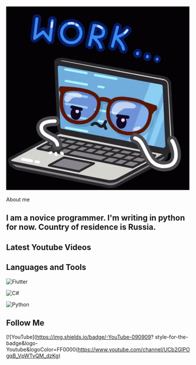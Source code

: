 ![Header](https://github.com/Komorif/Komorif/blob/main/assets/work-computer.gif)

About me

## I am a novice programmer. I'm writing in python for now. Country of residence is Russia.


## Latest Youtube Videos


## Languages and Tools


![Flutter](https://img.shields.io/badge/-<Flutter>-<090909>?style=for-the-badge&logo=appveyor&logoColor=47C5FB)

![C#](https://img.shields.io/badge/-<C#>-<090909>?style=for-the-badge&logo=C#)

![Python](https://img.shields.io/badge/-<Python>-<090909>?style=for-the-badge&logo=Python&logoColor=dceb35)




## Follow Me
[![YouTube](https://img.shields.io/badge/-YouTube-090909?
style-for-the-badge&logo-Youtube&logoColor=FF0000(https://www.youtube.com/channel/UCb2GlPOgqB_VpWTvQM_dzKg)
